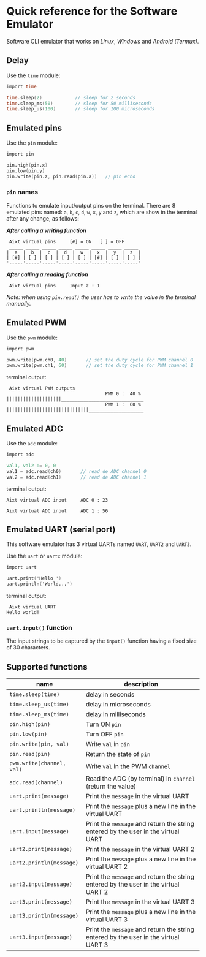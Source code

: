 # Quick reference for the Software Emulator
Software CLI emulator that works on _Linux_, _Windows_ and _Android (Termux)_.


## Delay
Use the `time` module:

```v
import time

time.sleep(2)            // sleep for 2 seconds
time.sleep_ms(50)        // sleep for 50 milliseconds
time.sleep_us(100)       // sleep for 100 microseconds
```


## Emulated pins
Use the `pin` module:

```v
import pin

pin.high(pin.x)
pin.low(pin.y)
pin.write(pin.z, pin.read(pin.a))   // pin echo
```

### `pin` names
Functions to emulate input/output pins on the terminal. There are 8 emulated pins named: `a`, `b`, `c`, `d`, `w`, `x`, `y` and `z`, which are show in the terminal after any change, as follows:

_**After calling a writing function**_
```
 Aixt virtual pins     [#] = ON   [ ] = OFF
 _____ _____ _____ _____ _____ _____ _____ _____
|  a  |  b  |  c  |  d  |  w  |  x  |  y  |  z  |
| [#] | [ ] | [ ] | [ ] | [ ] | [#] | [ ] | [ ] |
'-----'-----'-----'-----'-----'-----'-----'-----'
```
_**After calling a reading function**_
```
 Aixt virtual pins     Input z : 1
```

_Note: when using `pin.read()` the user has to write the value in the terminal manually._


## Emulated PWM
Use the `pwm` module:

```v
import pwm

pwm.write(pwm.ch0, 40)       // set the duty cycle for PWM channel 0
pwm.write(pwm.ch1, 60)       // set the duty cycle for PWM channel 1
```

terminal output:
```
 Aixt virtual PWM outputs
                                    PWM 0 :  40 %
||||||||||||||||||||______________________________
                                    PWM 1 :  60 %
||||||||||||||||||||||||||||||____________________
```


## Emulated ADC
Use the `adc` module:

```v
import adc

val1, val2 := 0, 0
val1 = adc.read(ch0)       // read de ADC channel 0
val2 = adc.read(ch1)       // read de ADC channel 1
```

terminal output:
```
Aixt virtual ADC input     ADC 0 : 23
```
```
Aixt virtual ADC input     ADC 1 : 56
```


## Emulated UART (serial port)
This software emulator has 3 virtual UARTs named `UART`, `UART2` and `UART3`.

Use the `uart` or `uartx` module:

```v
import uart

uart.print('Hello ')
uart.println('World...')
```

terminal output:
```
 Aixt virtual UART
Hello world!
```

### `uart.input()` function
The input strings to be captured by the `input()` function having a fixed size of 30 characters.


## Supported functions
name                        | description
----------------------------|-------------------------------------------------------------------------------------
`time.sleep(time)`          | delay in seconds
`time.sleep_us(time)`       | delay in microseconds
`time.sleep_ms(time)`       | delay in milliseconds
`pin.high(pin)`             | Turn ON `pin`
`pin.low(pin)`              | Turn OFF `pin`
`pin.write(pin, val)`       | Write `val` in `pin`
`pin.read(pin)`             | Return the state of `pin`
`pwm.write(channel, val)`   | Write `val` in the PWM `channel`
`adc.read(channel)`         | Read the ADC (by terminal) in `channel` (return the value) 
`uart.print(message)`       | Print the `message` in the virtual UART
`uart.println(message)`     | Print the `message` plus a new line in the virtual UART
`uart.input(message)`       | Print the `message` and return the string entered by the user in the virtual UART
`uart2.print(message)`      | Print the `message` in the virtual UART 2
`uart2.println(message)`    | Print the `message` plus a new line in the virtual UART 2
`uart2.input(message)`      | Print the `message` and return the string entered by the user in the virtual UART 2
`uart3.print(message)`      | Print the `message` in the virtual UART 3
`uart3.println(message)`    | Print the `message` plus a new line in the virtual UART 3
`uart3.input(message)`      | Print the `message` and return the string entered by the user in the virtual UART 3